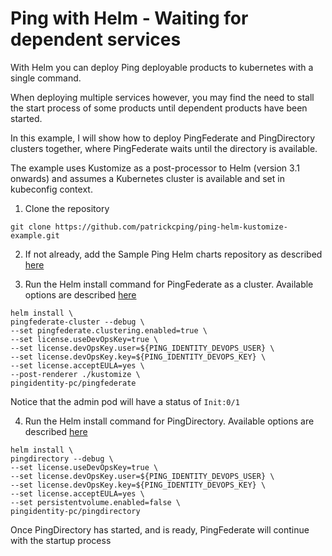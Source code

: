 # Ping with Helm - Waiting for dependent services

With Helm you can deploy Ping deployable products to kubernetes with a single command.

When deploying multiple services however, you may find the need to stall the start process of some products until dependent products have been started.

In this example, I will show how to deploy PingFederate and PingDirectory clusters together, where PingFederate waits until the directory is available.

The example uses Kustomize as a post-processor to Helm (version 3.1 onwards) and assumes a Kubernetes cluster is available and set in kubeconfig context.

1. Clone the repository
```shell
git clone https://github.com/patrickcping/ping-helm-kustomize-example.git
```

2. If not already, add the Sample Ping Helm charts repository as described [here](https://github.com/patrickcping/pingidentity-helm-charts/blob/master/README.md)

3. Run the Helm install command for PingFederate as a cluster.  Available options are described [here](https://github.com/patrickcping/pingidentity-helm-charts/blob/master/pingfederate/README.md)
```shell
helm install \
pingfederate-cluster --debug \
--set pingfederate.clustering.enabled=true \
--set license.useDevOpsKey=true \
--set license.devOpsKey.user=${PING_IDENTITY_DEVOPS_USER} \
--set license.devOpsKey.key=${PING_IDENTITY_DEVOPS_KEY} \
--set license.acceptEULA=yes \
--post-renderer ./kustomize \
pingidentity-pc/pingfederate
```

Notice that the admin pod will have a status of `Init:0/1`

4. Run the Helm install command for PingDirectory.  Available options are described [here](https://github.com/patrickcping/pingidentity-helm-charts/blob/master/pingdirectory/README.md)
```shell
helm install \
pingdirectory --debug \
--set license.useDevOpsKey=true \
--set license.devOpsKey.user=${PING_IDENTITY_DEVOPS_USER} \
--set license.devOpsKey.key=${PING_IDENTITY_DEVOPS_KEY} \
--set license.acceptEULA=yes \
--set persistentvolume.enabled=false \
pingidentity-pc/pingdirectory
```

Once PingDirectory has started, and is ready, PingFederate will continue with the startup process